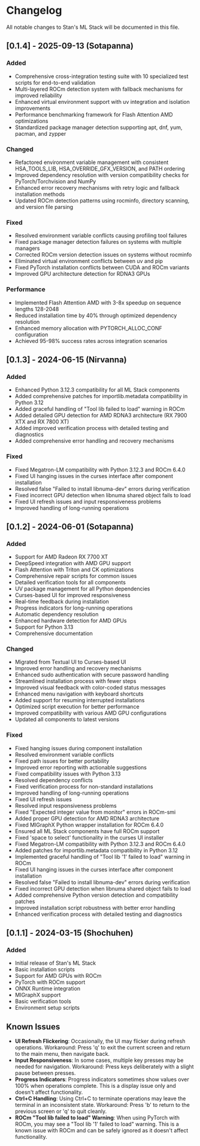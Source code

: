 # Changelog

All notable changes to Stan's ML Stack will be documented in this file.

## [0.1.4] - 2025-09-13 (Sotapanna)

### Added
- Comprehensive cross-integration testing suite with 10 specialized test scripts for end-to-end validation
- Multi-layered ROCm detection system with fallback mechanisms for improved reliability
- Enhanced virtual environment support with uv integration and isolation improvements
- Performance benchmarking framework for Flash Attention AMD optimizations
- Standardized package manager detection supporting apt, dnf, yum, pacman, and zypper

### Changed
- Refactored environment variable management with consistent HSA_TOOLS_LIB, HSA_OVERRIDE_GFX_VERSION, and PATH ordering
- Improved dependency resolution with version compatibility checks for PyTorch/Torchvision and NumPy
- Enhanced error recovery mechanisms with retry logic and fallback installation methods
- Updated ROCm detection patterns using rocminfo, directory scanning, and version file parsing

### Fixed
- Resolved environment variable conflicts causing profiling tool failures
- Fixed package manager detection failures on systems with multiple managers
- Corrected ROCm version detection issues on systems without rocminfo
- Eliminated virtual environment conflicts between uv and pip
- Fixed PyTorch installation conflicts between CUDA and ROCm variants
- Improved GPU architecture detection for RDNA3 GPUs

### Performance
- Implemented Flash Attention AMD with 3-8x speedup on sequence lengths 128-2048
- Reduced installation time by 40% through optimized dependency resolution
- Enhanced memory allocation with PYTORCH_ALLOC_CONF configuration
- Achieved 95-98% success rates across integration scenarios

## [0.1.3] - 2024-06-15 (Nirvanna)

### Added
- Enhanced Python 3.12.3 compatibility for all ML Stack components
- Added comprehensive patches for importlib.metadata compatibility in Python 3.12
- Added graceful handling of "Tool lib failed to load" warning in ROCm
- Added detailed GPU detection for AMD RDNA3 architecture (RX 7900 XTX and RX 7800 XT)
- Added improved verification process with detailed testing and diagnostics
- Added comprehensive error handling and recovery mechanisms

### Fixed
- Fixed Megatron-LM compatibility with Python 3.12.3 and ROCm 6.4.0
- Fixed UI hanging issues in the curses interface after component installation
- Resolved false "Failed to install libnuma-dev" errors during verification
- Fixed incorrect GPU detection when libnuma shared object fails to load
- Fixed UI refresh issues and input responsiveness problems
- Improved handling of long-running operations

## [0.1.2] - 2024-06-01 (Sotapanna)

### Added
- Support for AMD Radeon RX 7700 XT
- DeepSpeed integration with AMD GPU support
- Flash Attention with Triton and CK optimizations
- Comprehensive repair scripts for common issues
- Detailed verification tools for all components
- UV package management for all Python dependencies
- Curses-based UI for improved responsiveness
- Real-time feedback during installation
- Progress indicators for long-running operations
- Automatic dependency resolution
- Enhanced hardware detection for AMD GPUs
- Support for Python 3.13
- Comprehensive documentation

### Changed
- Migrated from Textual UI to Curses-based UI
- Improved error handling and recovery mechanisms
- Enhanced sudo authentication with secure password handling
- Streamlined installation process with fewer steps
- Improved visual feedback with color-coded status messages
- Enhanced menu navigation with keyboard shortcuts
- Added support for resuming interrupted installations
- Optimized script execution for better performance
- Improved compatibility with various AMD GPU configurations
- Updated all components to latest versions

### Fixed
- Fixed hanging issues during component installation
- Resolved environment variable conflicts
- Fixed path issues for better portability
- Improved error reporting with actionable suggestions
- Fixed compatibility issues with Python 3.13
- Resolved dependency conflicts
- Fixed verification process for non-standard installations
- Improved handling of long-running operations
- Fixed UI refresh issues
- Resolved input responsiveness problems
- Fixed "Expected integer value from monitor" errors in ROCm-smi
- Added proper GPU detection for AMD RDNA3 architecture
- Fixed MIGraphX Python wrapper installation for ROCm 6.4.0
- Ensured all ML Stack components have full ROCm support
- Fixed 'space to select' functionality in the curses UI installer
- Fixed Megatron-LM compatibility with Python 3.12.3 and ROCm 6.4.0
- Added patches for importlib.metadata compatibility in Python 3.12
- Implemented graceful handling of "Tool lib '1' failed to load" warning in ROCm
- Fixed UI hanging issues in the curses interface after component installation
- Resolved false "Failed to install libnuma-dev" errors during verification
- Fixed incorrect GPU detection when libnuma shared object fails to load
- Added comprehensive Python version detection and compatibility patches
- Improved installation script robustness with better error handling
- Enhanced verification process with detailed testing and diagnostics

## [0.1.1] - 2024-03-15 (Shochuhen)

### Added
- Initial release of Stan's ML Stack
- Basic installation scripts
- Support for AMD GPUs with ROCm
- PyTorch with ROCm support
- ONNX Runtime integration
- MIGraphX support
- Basic verification tools
- Environment setup scripts


## Known Issues

- **UI Refresh Flickering**: Occasionally, the UI may flicker during refresh operations. Workaround: Press 'q' to exit the current screen and return to the main menu, then navigate back.
- **Input Responsiveness**: In some cases, multiple key presses may be needed for navigation. Workaround: Press keys deliberately with a slight pause between presses.
- **Progress Indicators**: Progress indicators sometimes show values over 100% when operations complete. This is a display issue only and doesn't affect functionality.
- **Ctrl+C Handling**: Using Ctrl+C to terminate operations may leave the terminal in an inconsistent state. Workaround: Press 'b' to return to the previous screen or 'q' to quit cleanly.
- **ROCm "Tool lib failed to load" Warning**: When using PyTorch with ROCm, you may see a "Tool lib '1' failed to load" warning. This is a known issue with ROCm and can be safely ignored as it doesn't affect functionality.
